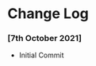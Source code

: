 
[//]: # ( Copyright 2021 Dwij Bavisi <dwijbavisi@gmail.com>                   )
[//]: # (                                                                     )
[//]: # ( Licensed under the Taciturn Coder License v0.0.1, the "License";    )
[//]: # ( You may not use this file except in compliance with the License.    )
[//]: # ( You may obtain a copy of the License at:                            )
[//]: # (         https://taciturncoder.github.io/License/v0-0-1              )
[//]: # (                                                                     )
[//]: # ( See the License for the permissions and limitations.                )

# Change Log

### [7th October 2021]
* Initial Commit
